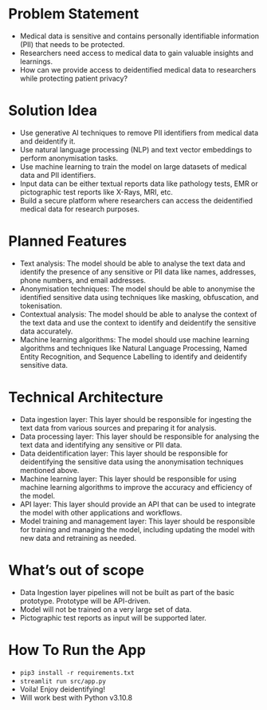 # Problem Statement

- Medical data is sensitive and contains personally identifiable information (PII) that needs to be protected.
- Researchers need access to medical data to gain valuable insights and learnings.
- How can we provide access to deidentified medical data to researchers while protecting patient privacy?

# Solution Idea

- Use generative AI techniques to remove PII identifiers from medical data and deidentify it.
- Use natural language processing (NLP) and text vector embeddings to perform anonymisation tasks.
- Use machine learning to train the model on large datasets of medical data and PII identifiers.
- Input data can be either textual reports data like pathology tests, EMR or pictographic test reports like X-Rays, MRI, etc.
- Build a secure platform where researchers can access the deidentified medical data for research purposes.

# Planned Features

- Text analysis: The model should be able to analyse the text data and identify the presence of any sensitive or PII data like names, addresses, phone numbers, and email addresses.
- Anonymisation techniques: The model should be able to anonymise the identified sensitive data using techniques like masking, obfuscation, and tokenisation.
- Contextual analysis: The model should be able to analyse the context of the text data and use the context to identify and deidentify the sensitive data accurately.
- Machine learning algorithms: The model should use machine learning algorithms and techniques like Natural Language Processing, Named Entity Recognition, and Sequence Labelling to identify and deidentify sensitive data.

# Technical Architecture

- Data ingestion layer: This layer should be responsible for ingesting the text data from various sources and preparing it for analysis.
- Data processing layer: This layer should be responsible for analysing the text data and identifying any sensitive or PII data.
- Data deidentification layer: This layer should be responsible for deidentifying the sensitive data using the anonymisation techniques mentioned above.
- Machine learning layer: This layer should be responsible for using machine learning algorithms to improve the accuracy and efficiency of the model.
- API layer: This layer should provide an API that can be used to integrate the model with other applications and workflows.
- Model training and management layer: This layer should be responsible for training and managing the model, including updating the model with new data and retraining as needed.

# What’s out of scope

- Data Ingestion layer pipelines will not be built as part of the basic prototype. Prototype will be API-driven.
- Model will not be trained on a very large set of data.
- Pictographic test reports as input will be supported later.


# How To Run the App

- `pip3 install -r requirements.txt`
- `streamlit run src/app.py`
- Voila! Enjoy deidentifying!
- Will work best with Python v3.10.8